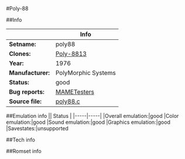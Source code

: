 #Poly-88

##Info

||Info|
|-----|-----|
|**Setname:**|poly88
|**Clones:**|[Poly-8813](poly8813.md)
|**Year:**|1976
|**Manufacturer:**|PolyMorphic Systems
|**Status:**|good
|**Bug reports:**|[MAMETesters](http://mametesters.org/view_all_set.php?type=1&temporary=y&search=poly88.c)
|**Source file:**|[poly88.c](https://github.com/mamedev/mame/blob/master/src/mess/drivers/poly88.c)

##Emulation info
|| Status |
|-----|-----|
|Overall emulation:|good
|Color emulation:|good
|Sound emulation:|good
|Graphics emulation:|good
|Savestates:|unsupported

##Tech info

##Romset info

<!--- START OF EDITED COMMENT DO NOT TOUCH TEXT ABOVE-->
